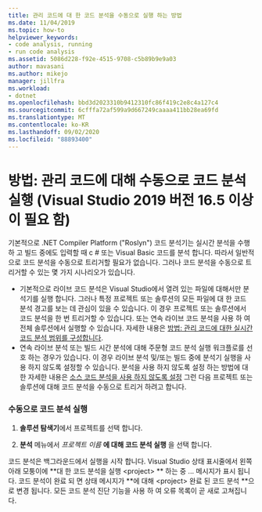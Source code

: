 ```yaml
---
title: 관리 코드에 대 한 코드 분석을 수동으로 실행 하는 방법
ms.date: 11/04/2019
ms.topic: how-to
helpviewer_keywords:
- code analysis, running
- run code analysis
ms.assetid: 5086d228-f92e-4515-9708-c5b89b9e9a03
author: mavasani
ms.author: mikejo
manager: jillfra
ms.workload:
- dotnet
ms.openlocfilehash: bbd3d2023310b9412310fc86f419c2e8c4a127c4
ms.sourcegitcommit: 6cfffa72af599a9d667249caaaa411bb28ea69fd
ms.translationtype: MT
ms.contentlocale: ko-KR
ms.lasthandoff: 09/02/2020
ms.locfileid: "88893400"
---
```

# <a name="how-to-run-code-analysis-manually-for-managed-code-requires-visual-studio-2019-version-165-or-later"></a>방법: 관리 코드에 대해 수동으로 코드 분석 실행 (Visual Studio 2019 버전 16.5 이상이 필요 함)
기본적으로 .NET Compiler Platform ("Roslyn") 코드 분석기는 실시간 분석을 수행 하 고 빌드 중에도 입력할 때 c # 또는 Visual Basic 코드를 분석 합니다. 따라서 일반적으로 코드 분석을 수동으로 트리거할 필요가 없습니다. 그러나 코드 분석을 수동으로 트리거할 수 있는 몇 가지 시나리오가 있습니다.

- 기본적으로 라이브 코드 분석은 Visual Studio에서 열려 있는 파일에 대해서만 분석기를 실행 합니다. 그러나 특정 프로젝트 또는 솔루션의 모든 파일에 대 한 코드 분석 경고를 보는 데 관심이 있을 수 있습니다. 이 경우 프로젝트 또는 솔루션에서 코드 분석을 한 번 트리거할 수 있습니다. 또는 연속 라이브 코드 분석을 사용 하 여 전체 솔루션에서 실행할 수 있습니다. 자세한 내용은 [방법: 관리 코드에 대한 실시간 코드 분석 범위를 구성합니다](./configure-live-code-analysis-scope-managed-code.md).
- 연속 라이브 분석 또는 빌드 시간 분석에 대해 주문형 코드 분석 실행 워크플로를 선호 하는 경우가 있습니다. 이 경우 라이브 분석 및/또는 빌드 중에 분석기 실행을 사용 하지 않도록 설정할 수 있습니다. 분석을 사용 하지 않도록 설정 하는 방법에 대 한 자세한 내용은 [소스 코드 분석을 사용 하지 않도록 설정](disable-code-analysis.md) 그런 다음 프로젝트 또는 솔루션에 대해 코드 분석을 수동으로 트리거 하려고 합니다.

### <a name="run-code-analysis-manually"></a>수동으로 코드 분석 실행

1. **솔루션 탐색기**에서 프로젝트를 선택 합니다.

2. **분석** 메뉴에서 *프로젝트 이름* **에 대해 코드 분석 실행** 을 선택 합니다.

코드 분석은 백그라운드에서 실행을 시작 합니다. Visual Studio 상태 표시줄에서 왼쪽 아래 모퉁이에 **대 한 코드 분석을 실행 \<project> ** 하는 중 ... 메시지가 표시 됩니다. 코드 분석이 완료 되 면 상태 메시지가 **에 대해 \<project> 완료 된 코드 분석 **으로 변경 됩니다. 모든 코드 분석 진단 기능을 사용 하 여 오류 목록이 곧 새로 고쳐집니다.
